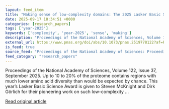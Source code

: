 ```yaml
---
layout: feed_item
title: "Making sense of low-complexity domains: The 2025 Lasker Basic Science Award"
date: 2025-09-17 18:34:51 +0000
categories: [research_papers]
tags: ['year-2025']
keywords: ['complexity', 'year-2025', 'sense', 'making']
description: "Proceedings of the National Academy of Sciences, Volume 122, Issue 37, September 2025"
external_url: https://www.pnas.org/doi/abs/10.1073/pnas.2519778122?af=R
is_feed: true
source_feed: "Proceedings of the National Academy of Sciences: Proceedings of the National Academy of Sciences: Table of Contents"
feed_category: "research_papers"
---
```


Proceedings of the National Academy of Sciences, Volume 122, Issue 37, September 2025. Up to 10 to 20% of the proteome contains regions with much lower amino acid diversity than would be expected by chance. This year’s Lasker Basic Science Award is given to Steven McKnight and Dirk Görlich for their pioneering work on such low-complexity ...

[Read original article](https://www.pnas.org/doi/abs/10.1073/pnas.2519778122?af=R)
